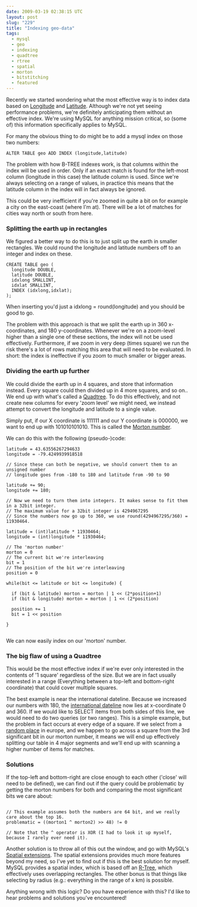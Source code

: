 ```yaml
---
date: 2009-03-19 02:38:15 UTC
layout: post
slug: "229"
title: "Indexing geo-data"
tags:
  - mysql
  - geo
  - indexing
  - quadtree
  - rtree
  - spatial
  - morton
  - bitstitching
  - featured
---
```

<p>Recently we started wondering what the most effective way is to index data based
on <a href="http://en.wikipedia.org/wiki/Longitude">Longitude</a> and 
<a href="http://en.wikipedia.org/wiki/Latitude">Latitude</a>. Although we're not yet
seeing performance problems, we're definitely anticipating them without an effective index. 
We're using MySQL for anything mission critical, so (some of) this information specifically 
applies to MySQL.</p>

<p>For many the obvious thing to do might be to add a mysql index on those two numbers:</p> 

```
ALTER TABLE geo ADD INDEX (longitude,latitude)
```

<p>The problem with how B-TREE indexes work, is that columns within the index will be used
in order. Only if an exact match is found for the left-most column (longitude in this case)
the latitude column is used. Since we're always selecting on a range of values, in practice
this means that the latitude column in the index will in fact always be ignored.</p>

<p>This could be very inefficient if you're zoomed in quite a bit on for example a city on the 
east-coast (where I'm at). There will be a lot of matches for cities way north or south from here.</p>

<h3>Splitting the earth up in rectangles</h3>

<p>We figured a better way to do this is to just split up the earth in smaller rectangles.
We could round the longitude and latitude numbers off to an integer and index on these.</p>

```
CREATE TABLE geo (
  longitude DOUBLE,
  latitude DOUBLE,
  idxlong SMALLINT,
  idxlat SMALLINT,
  INDEX (idxlong,idxlat);
);

```

<p>When inserting you'd just a idxlong = round(longitude) and you should be good to go.</p>

<p>The problem with this approach is that we split the earth up in 360 x-coordinates, and 180 y-coordinates.
Whenever we're on a zoom-level higher than a single one of these sections, the index will not be used effectively.
Furthermore, if we zoom in very deep (times square) we run the risk there's a lot of rows matching this area
that will need to be evaluated. In short: the index is ineffective if you zoom to much smaller or bigger areas.</p>

<h3>Dividing the earth up further</h3>

<p>We could divide the earth up in 4 squares, and store that information instead. Every square could
 then divided up in 4 more squares, and so on.. We end up with what's called a <a href="http://en.wikipedia.org/wiki/Quadtree">Quadtree</a>. To do this effectively, 
and not create new columns for every 'zoom level' we might need, we instead attempt to convert the longitude and
latitude to a single value.</p>

<p>Simply put, if our X coordinate is 111111 and our Y coordinate is 000000, we want to end up with 101010101010.
This is called the <a href="http://en.wikipedia.org/wiki/Morton_number_(number_theory)">Morton number</a>.</p>

<p>We can do this with the following (pseudo-)code:</p>

```
latitude = 43.63556267294633
longitude = -79.4249939918518

// Since these can both be negative, we should convert them to an unsigned number
// longitude goes from -180 to 180 and latitude from -90 to 90

latitude += 90;
longitude += 180;

// Now we need to turn them into integers. It makes sense to fit them in a 32bit integer.
// The maximum value for a 32bit integer is 4294967295
// Since the numbers now go up to 360, we use round(4294967295/360) = 11930464.

latitude = (int)latitude * 11930464;
longitude = (int)longitude * 11930464;

// The 'morton number' 
morton = 0
// The current bit we're interleaving
bit = 1
// The position of the bit we're interleaving
position = 0

while(bit <= latitude or bit <= longitude) {

  if (bit & latitude) morton = morton | 1 << (2*position+1)
  if (bit & longitude) morton = morton | 1 << (2*position)

  position += 1
  bit = 1 << position

}


```

<p>We can now easily index on our 'morton' number.</p>

<h3>The big flaw of using a Quadtree</h3>

<p>This would be the most effective index if we're ever only interested in the contents of '1 square' 
regardless of the size. But we are in fact usually interested in a range (Everything between a
top-left and bottom-right coordinate) that could cover multiple squares.</p>

<p>The best example is near the international dateline. Because we increased our numbers with 180, 
the <a href="http://maps.google.com/maps?f=q&source=s_q&hl=en&geocode=&q=0.00000,+-180.0000+(Secret+Treasure)&sll=0,-180&sspn=130.439788,316.40625&g=0.00000,+-180.0000&ie=UTF8&ll=0,-180&spn=79.549539,158.203125&z=3&iwloc=addr">
international dateline</a> now lies at x-coordinate 0 and 360. If we would like to SELECT items from both
sides of this line, we would need to do two queries (or two ranges). This is a simple example, 
but the problem in fact occurs at every edge of a square. If we select from a 
<a href="http://maps.google.com/maps?f=q&source=s_q&hl=en&geocode=&q=moddergat,+the+netherlands&sll=53.141339,6.024971&sspn=0.012717,0.038624&ie=UTF8&ll=53.407588,6.082649&spn=0.048095,0.154495&t=h&z=13&iwloc=addr">random place</a>
in europe, and we happen to go across a square from the 3rd significant bit in our morton number, it means 
we will end up effectively splitting our table in 4 major segments and we'll end up with scanning a higher number of items for matches.</p>

<h3>Solutions</h3>

<p>If the top-left and bottom-right are close enough to each other ('close' will need to be defined),
we can find out if the query could be problematic by getting the morton numbers for both and comparing
the most significant bits we care about:</p>

```

// This example assumes both the numbers are 64 bit, and we really care about the top 16.   
problematic = ((morton1 ^ morton2) >> 48) != 0

// Note that the ^ operator is XOR (I had to look it up myself, because I rarely ever need it).

```

<p>Another solution is to throw all of this out the window, and go with MySQL's 
<a href="http://dev.mysql.com/doc/refman/5.0/en/spatial-extensions.html">Spatial extensions</a>.
The spatial extensions provides much more features beyond my need, so I've yet to find out 
if this is the best solution for myself. MySQL provides a spatial index, which is based off 
an <a href="http://en.wikipedia.org/wiki/R-tree">R-Tree</a>, which effectively uses overlapping 
rectangles. The other bonus is that things like selecting by radius (e.g.: everything in the range of x km) is possible.</p>

<p>Anything wrong with this logic? Do you have experience with this? I'd like to hear problems and solutions you've encountered!</p>
